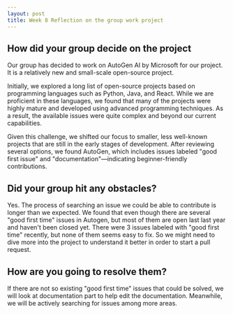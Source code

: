 ```yaml
---
layout: post
title: Week 8 Reflection on the group work project
---
```


## How did your group decide on the project

Our group has decided to work on AutoGen AI by Microsoft for our project. It is a relatively new and small-scale open-source project.

Initially, we explored a long list of open-source projects based on programming languages such as Python, Java, and React. While we are proficient in these languages, we found that many of the projects were highly mature and developed using advanced programming techniques. As a result, the available issues were quite complex and beyond our current capabilities.

Given this challenge, we shifted our focus to smaller, less well-known projects that are still in the early stages of development. After reviewing several options, we found AutoGen, which includes issues labeled "good first issue" and "documentation"—indicating beginner-friendly contributions.

## Did your group hit any obstacles?

Yes. The process of searching an issue we could be able to contribute is longer than we expected. We found that even though there are several "good first time" issues in Autogen, but most of them are open last last year and haven't been closed yet. There were 3 issues labeled with "good first time" recently, but none of them seems easy to fix. So we might need to dive more into the project to understand it better in order to start a pull request. 

## How are you going to resolve them?
If there are not so existing "good first time" issues that could be solved, we will look at documentation part to help edit the documentation. Meanwhile, we will be actively searching for issues among more areas.